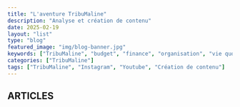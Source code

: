 ```yaml
---
title: "L'aventure TribuMaline"
description: "Analyse et création de contenu"
date: 2025-02-19
layout: "list"
type: "blog"
featured_image: "img/blog-banner.jpg"
keywords: ["TribuMaline", "budget", "finance", "organisation", "vie quotidienne"]
categories: ["TribuMaline"]
tags: ["TribuMaline", "Instagram", "Youtube", "Création de contenu"]
---
```

## ARTICLES
